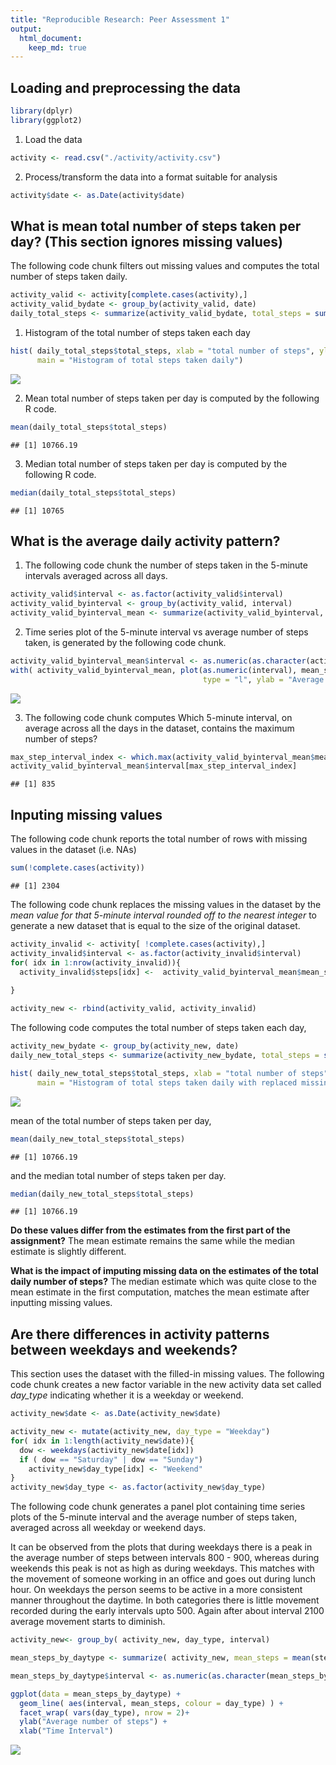 ```yaml
---
title: "Reproducible Research: Peer Assessment 1"
output: 
  html_document:
    keep_md: true
---
```



## Loading and preprocessing the data


```r
library(dplyr)
library(ggplot2)
```

1. Load the data 


```r
activity <- read.csv("./activity/activity.csv")
```

2. Process/transform the data into a format suitable for analysis


```r
activity$date <- as.Date(activity$date)
```



## What is mean total number of steps taken per day? (This section ignores missing values)

The following code chunk filters out missing values and computes the total number of steps taken daily.


```r
activity_valid <- activity[complete.cases(activity),]
activity_valid_bydate <- group_by(activity_valid, date)
daily_total_steps <- summarize(activity_valid_bydate, total_steps = sum(steps))
```


1. Histogram of the total number of steps taken each day 


```r
hist( daily_total_steps$total_steps, xlab = "total number of steps", ylim = c(0,35), col = "turquoise3",
      main = "Histogram of total steps taken daily")
```

![](./figures/plot1-1.png)<!-- -->


2. Mean total number of steps taken per day is computed by the following R code.


```r
mean(daily_total_steps$total_steps)
```

```
## [1] 10766.19
```

3. Median total number of steps taken per day is computed by the following R code.


```r
median(daily_total_steps$total_steps)
```

```
## [1] 10765
```


## What is the average daily activity pattern?

1. The following code chunk the number of steps taken in the 5-minute intervals averaged across all days.


```r
activity_valid$interval <- as.factor(activity_valid$interval)
activity_valid_byinterval <- group_by(activity_valid, interval)
activity_valid_byinterval_mean <- summarize(activity_valid_byinterval, mean_steps = mean(steps))
```

2. Time series plot of the 5-minute interval vs average number of steps taken, is generated by the following code chunk.


```r
activity_valid_byinterval_mean$interval <- as.numeric(as.character(activity_valid_byinterval_mean$interval))
with( activity_valid_byinterval_mean, plot(as.numeric(interval), mean_steps, col = "violetred1",
                                           type = "l", ylab = "Average number of steps", xlab = "Time Interval"))
```

![](./figures/plot2-1.png)<!-- -->

3. The following code chunk computes Which 5-minute interval, on average across all the days in the dataset, contains the maximum number of steps?


```r
max_step_interval_index <- which.max(activity_valid_byinterval_mean$mean_steps)
activity_valid_byinterval_mean$interval[max_step_interval_index]
```

```
## [1] 835
```

## Inputing missing values

The following code chunk reports the total number of rows with missing values in the dataset (i.e. NAs)


```r
sum(!complete.cases(activity))
```

```
## [1] 2304
```

The following code chunk replaces the missing values in the dataset by the *mean value for that 5-minute interval rounded off to the nearest integer* to generate a new dataset that is equal to the size of the original dataset. 


```r
activity_invalid <- activity[ !complete.cases(activity),]
activity_invalid$interval <- as.factor(activity_invalid$interval)
for( idx in 1:nrow(activity_invalid)){
  activity_invalid$steps[idx] <-  activity_valid_byinterval_mean$mean_steps[ activity_invalid$interval[idx] == 
                                                                        activity_valid_byinterval_mean$interval] 
}

activity_new <- rbind(activity_valid, activity_invalid)
```

The following code computes the total number of steps taken each day,


```r
activity_new_bydate <- group_by(activity_new, date)
daily_new_total_steps <- summarize(activity_new_bydate, total_steps = sum(steps))

hist( daily_new_total_steps$total_steps, xlab = "total number of steps", ylim = c(0,40), col = "salmon3",
      main = "Histogram of total steps taken daily with replaced missing values")
```

![](./figures/plot3-1.png)<!-- -->


mean of the total number of steps taken per day,


```r
mean(daily_new_total_steps$total_steps)
```

```
## [1] 10766.19
```


and the median total number of steps taken per day.


```r
median(daily_new_total_steps$total_steps)
```

```
## [1] 10766.19
```


**Do these values differ from the estimates from the first part of the assignment?** The mean estimate remains the same while the median estimate is slightly different.

**What is the impact of imputing missing data on the estimates of the total daily number of steps?** The median estimate which was quite close to the mean estimate in the first computation, matches the mean estimate after inputting missing values. 


## Are there differences in activity patterns between weekdays and weekends?

This section uses the dataset with the filled-in missing values. The following code chunk creates a new factor variable in the new activity data set called *day_type* indicating whether it is a weekday or weekend.


```r
activity_new$date <- as.Date(activity_new$date)

activity_new <- mutate(activity_new, day_type = "Weekday")  
for( idx in 1:length(activity_new$date)){
  dow <- weekdays(activity_new$date[idx])
  if ( dow == "Saturday" | dow == "Sunday")
    activity_new$day_type[idx] <- "Weekend"
}
activity_new$day_type <- as.factor(activity_new$day_type)
```

The following code chunk generates a panel plot containing time series plots of the 5-minute interval and the average number of steps taken, averaged across all weekday or weekend days. 

It can be observed from the plots that during weekdays there is a peak in the average number of steps between intervals 800 - 900, whereas during weekends this peak is not as high as during weekdays. This matches with the movement of someone working in an office and goes out during lunch hour. On weekdays the person seems to be active in a more consistent manner throughout the daytime. In both categories there is little movement recorded during the early intervals upto 500. Again after about interval 2100 average movement starts to diminish.  


```r
activity_new<- group_by( activity_new, day_type, interval)

mean_steps_by_daytype <- summarize( activity_new, mean_steps = mean(steps))

mean_steps_by_daytype$interval <- as.numeric(as.character(mean_steps_by_daytype$interval))

ggplot(data = mean_steps_by_daytype) + 
  geom_line( aes(interval, mean_steps, colour = day_type) ) + 
  facet_wrap( vars(day_type), nrow = 2)+
  ylab("Average number of steps") +
  xlab("Time Interval")
```

![](./figures/plot4-1.png)<!-- -->



 



